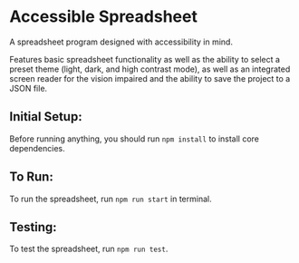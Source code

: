 # Accessible Spreadsheet

A spreadsheet program designed with accessibility in mind.

Features basic spreadsheet functionality as well as the ability to select a preset theme (light, dark, and high contrast mode), as well as an integrated screen reader for the vision impaired and the ability to save the project to a JSON file.

## Initial Setup:

Before running anything, you should run `npm install` to install core dependencies.

## To Run:

To run the spreadsheet, run `npm run start` in terminal.

## Testing:

To test the spreadsheet, run `npm run test`.